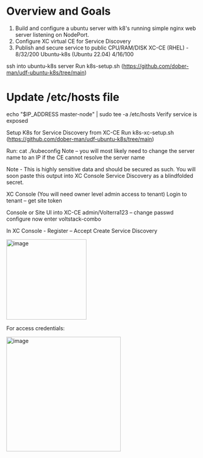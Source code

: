 # Overview and Goals 
1.  Build and configure a ubuntu server with k8's running simple nginx web server listening on NodePort. 
2.  Configure XC virtual CE for Service Discovery
3.  Publish and secure service to public 
               CPU/RAM/DISK
XC-CE (RHEL) - 8/32/200
Ubuntu-k8s (Ubuntu 22.04) 4/16/100

ssh into ubuntu-k8s server
Run k8s-setup.sh (https://github.com/dober-man/udf-ubuntu-k8s/tree/main)
# Update /etc/hosts file
echo "$IP_ADDRESS master-node" | sudo tee -a /etc/hosts
Verify service is exposed

Setup K8s for Service Discovery from XC-CE
Run k8s-xc-setup.sh (https://github.com/dober-man/udf-ubuntu-k8s/tree/main)



Run: cat ./kubeconfig
Note – you will most likely need to change the server name to an IP if the CE cannot resolve the server name 

Note - This is highly sensitive data and should be secured as such. 
You will soon paste this output into XC Console Service Discovery as a blindfolded secret. 

XC Console
(You will need owner level admin access to tenant)
Login to tenant – get site token

Console or Site UI into XC-CE
admin/Volterra123 – change passwd
configure now 
enter 
voltstack-combo

In XC Console - Register – Accept
Create Service Discovery 
 
<img width="210" alt="image" src="https://github.com/user-attachments/assets/bbafcf13-b282-4e5b-8a20-ecfc84f283b2">

For access credentials: 
 
<img width="300" alt="image" src="https://github.com/user-attachments/assets/1e7f05e8-4cf0-49a4-8b15-c6554ff26ba0">


